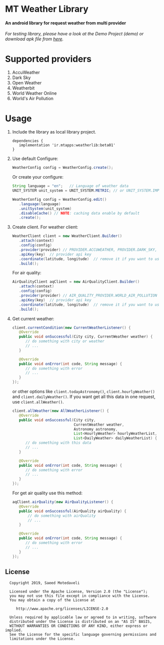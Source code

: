# MT Weather Library
#### An android library for request weather from multi provider
*For testing library, please have a look at the Demo Project (demo) or download apk file from [here](https://github.com/SaeedMotedaveli/android-weather-library/releases/download/beta-01/android-weather-library-demo.apk).*

# Supported providers

1. AccuWeather
2. Dark Sky
3. Open Weather
4. Weatherbit
5. World Weather Online
6. World's Air Pollution

# Usage

1. Include the library as local library project.

   ```
   dependencies {
      implementation 'ir.mtapps:weatherlib:beta01'
   }
   ```

2. Use default Configure:

   ```java
   WeatherConfig config = WeatherConfig.create();
   ```

   Or create your configure:

   ```java
   String language = "en";   // Language of weather data
   UNIT_SYSTEM unit_system = UNIT_SYSTEM.METRIC; // or UNIT_SYSTEM.IMPERIAL. You can also change unit for every parameter.

   WeatherConfig config = WeatherConfig.edit()
      .language(language)
      .unitSystem(unit_system)
      .disableCache() // NOTE: caching data enable by default
      .create();
   ```

3. Create client. For weather client:

   ```java
   WeatherClient client = new WeatherClient.Builder()
      .attach(context)
      .config(config)
      .provider(provider) // PROVIDER.ACCUWEATHER, PROVIDER.DARK_SKY, ...
      .apiKey(key)  // provider api key
      .coordinate(latitude, longitude)  // remove it if you want to use GPS
      .build();
   ```

   For air quality:

   ```java
   AirQualityClient aqClient = new AirQualityClient.Builder()
      .attach(context)
      .config(config)
      .provider(provider) // AIR_QUALITY_PROVIDER.WORLD_AIR_POLLUTION
      .apiKey(key)  // provider api key
      .coordinate(latitude, longitude)  // remove it if you want to use GPS
      .build();
   ```

4. Get current weather:

   ```java
   client.currentCondition(new CurrentWeatherListener() {
      @Override
      public void onSuccessful(City city, CurrentWeather weather) {
         // do something with city or weather
         // ...
      }

      @Override
      public void onError(int code, String message) {
         // do something with error
         // ...
      }
   });
   ```

   or other options like ``` client.todayAstronomy() ```, ``` client.hourlyWeather() ``` and ``` client.dailyWeather() ```.
   If you want get all this data in one request, use ``` client.allWeather() ```.

   ```java
   client.allWeather(new AllWeatherListener() {
      @Override
      public void onSuccessful(City city,
                               CurrentWeather weather,
                               Astronomy astronomy,
                               List<HourlyWeather> hourlyWeatherList,
                               List<DailyWeather> dailyWeatherList) {
         // do something with this data
         // ...
      }

      @Override
      public void onError(int code, String message) {
         // do something with error
         // ...
      }
   });
   ```

   For get air quality use this method:

   ```java
   aqClient.airQuality(new AirQualityListener() {
      @Override
      public void onSuccessful(AirQuality airQuality) {
          // do something with airQuality
          // ...
      }

      @Override
      public void onError(int code, String message) {
         // do something with error
         // ...
      }
   });
   ```

  ## License

      Copyright 2019, Saeed Motedaveli

      Licensed under the Apache License, Version 2.0 (the "License");
      you may not use this file except in compliance with the License.
      You may obtain a copy of the License at

         http://www.apache.org/licenses/LICENSE-2.0

      Unless required by applicable law or agreed to in writing, software
      distributed under the License is distributed on an "AS IS" BASIS,
      WITHOUT WARRANTIES OR CONDITIONS OF ANY KIND, either express or implied.
      See the License for the specific language governing permissions and
      limitations under the License.
